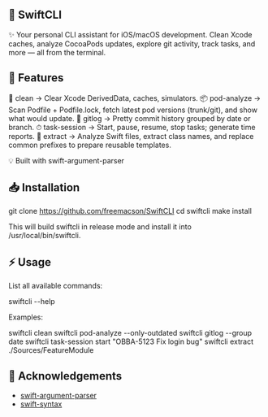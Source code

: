 ## 🚀 SwiftCLI

✨ Your personal CLI assistant for iOS/macOS development.
Clean Xcode caches, analyze CocoaPods updates, explore git activity, track tasks, and more — all from the terminal.

## 🔧 Features
🧹 clean          → Clear Xcode DerivedData, caches, simulators.
📦 pod-analyze    → Scan Podfile + Podfile.lock, fetch latest pod versions (trunk/git), and show what would update.
🌿 gitlog         → Pretty commit history grouped by date or branch.
⏱ task-session    → Start, pause, resume, stop tasks; generate time reports.
🧩 extract        → Analyze Swift files, extract class names, and replace common prefixes to prepare reusable templates.

💡 Built with swift-argument-parser

## 📥 Installation
git clone https://github.com/freemacson/SwiftCLI
cd swiftcli
make install


This will build swiftcli in release mode and install it into /usr/local/bin/swiftcli.

## ⚡️ Usage

List all available commands:

swiftcli --help

Examples:

swiftcli clean
swiftcli pod-analyze --only-outdated
swiftcli gitlog --group date
swiftcli task-session start "OBBA-5123 Fix login bug"
swiftcli extract ./Sources/FeatureModule

## 🙌 Acknowledgements
- [swift-argument-parser](https://github.com/apple/swift-argument-parser)
- [swift-syntax](https://github.com/apple/swift-syntax)
